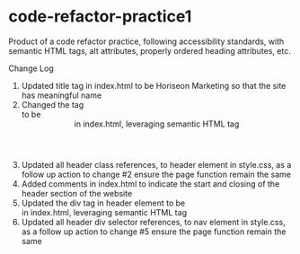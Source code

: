 # code-refactor-practice1
Product of a code refactor practice, following accessibility standards, with semantic HTML tags,  alt attributes, properly ordered heading attributes, etc.

Change Log
1. Updated title tag in index.html to be Horiseon Marketing so that the site has meaningful name
2. Changed the tag <div class="header"> to be <header> in index.html, leveraging semantic HTML tag
3. Updated all header class references, to header element in style.css, as a follow up action to change #2 ensure the page function remain the same
4. Added comments in index.html to indicate the start and closing of the header section of the website
5. Updated the div tag in header element to be <nav> in index.html, leveraging semantic HTML tag
6. Updated all header div selector references, to nav element in style.css, as a follow up action to change #5 ensure the page function remain the same


